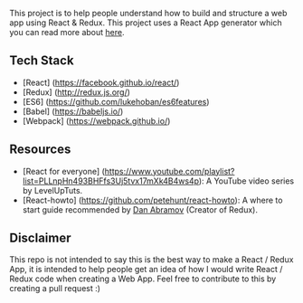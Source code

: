 This project is to help people understand how to build and structure a web app using React & Redux. This project uses a React App generator which you can read more about [here](https://github.com/facebookincubator/create-react-app).



## Tech Stack

- [React] (https://facebook.github.io/react/)
- [Redux] (http://redux.js.org/)
- [ES6] (https://github.com/lukehoban/es6features)
- [Babel] (https://babeljs.io/)
- [Webpack] (https://webpack.github.io/)

## Resources

- [React for everyone] (https://www.youtube.com/playlist?list=PLLnpHn493BHFfs3Uj5tvx17mXk4B4ws4p): A YouTube video series by LevelUpTuts.
- [React-howto] (https://github.com/petehunt/react-howto): A where to start guide recommended by [Dan Abramov](https://github.com/gaearon) (Creator of Redux).


## Disclaimer
This repo is not intended to say this is the best way to make a React / Redux App, it is intended to help people get an idea of how I would write React / Redux code when creating a Web App. Feel free to contribute to this by creating a pull request :)
